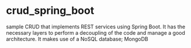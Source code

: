 # crud_spring_boot
sample CRUD that implements REST services using Spring Boot. It has the necessary layers to perform a decoupling of the code and manage a good architecture. It makes use of a NoSQL database; MongoDB

